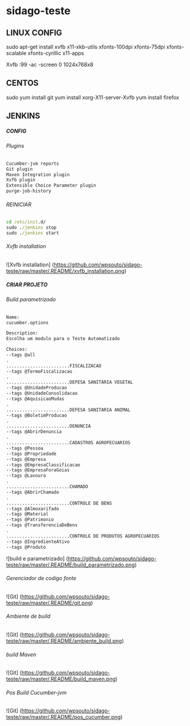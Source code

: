 # sidago-teste

## LINUX CONFIG
sudo apt-get install xvfb x11-xkb-utils xfonts-100dpi xfonts-75dpi xfonts-scalable xfonts-cyrillic x11-apps

Xvfb :99 -ac -screen 0 1024x768x8

## CENTOS
sudo yum install git
yum install xorg-X11-server-Xvfb
yum install firefox

## JENKINS
##### CONFIG
###### Plugins
```cmd
Cucumber-jvm reports
Git plugin
Maven Integration plugin
Xvfb plugin
Extensible Choice Parameter plugin
purge-job-history
```
###### REINICIAR
```cmd
cd /etc/init.d/
sudo ./jenkins stop
sudo ./jenkins start
```

###### Xvfb installation
![Xvfb installation]
(https://github.com/wpsouto/sidago-teste/raw/master/.README/xvfb_installation.png)

##### CRIAR PROJETO
###### Build parametrizado


```cmd
Name:
cucumber.options

Description:
Escolha um modulo para o Teste Automatizado

Choices:
--tags @all
.
........................FISCALIZACAO
--tags @TermoFiscalizacao
.
........................DEFESA SANITARIA VEGETAL
--tags @UnidadeProducao
--tags @UnidadeConsolidacao
--tags @AquisicaoMudas
.
........................DEFESA SANITARIA ANIMAL
--tags @BoletimProducao
.
........................DENUNCIA
--tags @AbrirDenuncia
.
........................CADASTROS AGROPECUARIOS
--tags @Pessoa
--tags @Propriedade
--tags @Empresa
--tags @EmpresaClassificacao
--tags @EmpresaForaGoias
--tags @Lavoura
.
........................CHAMADO
--tags @AbrirChamado
.
........................CONTROLE DE BENS
--tags @Almoxarifado
--tags @Material
--tags @Patrimonio
--tags @TransferenciaDeBens
.
........................CONTROLE DE PRODUTOS AGROPECUARIOS
--tags @IngredienteAtivo
--tags @Produto
```

![build e parametrizado]
(https://github.com/wpsouto/sidago-teste/raw/master/.README/build_parametrizado.png)

###### Gerenciador de codigo fonte
![Git]
(https://github.com/wpsouto/sidago-teste/raw/master/.README/git.png)

###### Ambiente de build
![Git]
(https://github.com/wpsouto/sidago-teste/raw/master/.README/ambiente_build.png)

###### build Maven
![Git]
(https://github.com/wpsouto/sidago-teste/raw/master/.README/build_maven.png)

###### Pos Build Cucumber-jvm
![Git]
(https://github.com/wpsouto/sidago-teste/raw/master/.README/pos_cucumber.png)

